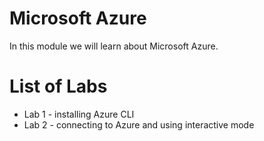 # Microsoft Azure

In this module we will learn about Microsoft Azure.

# List of Labs

* Lab 1 - installing Azure CLI
* Lab 2 - connecting to Azure and using interactive mode